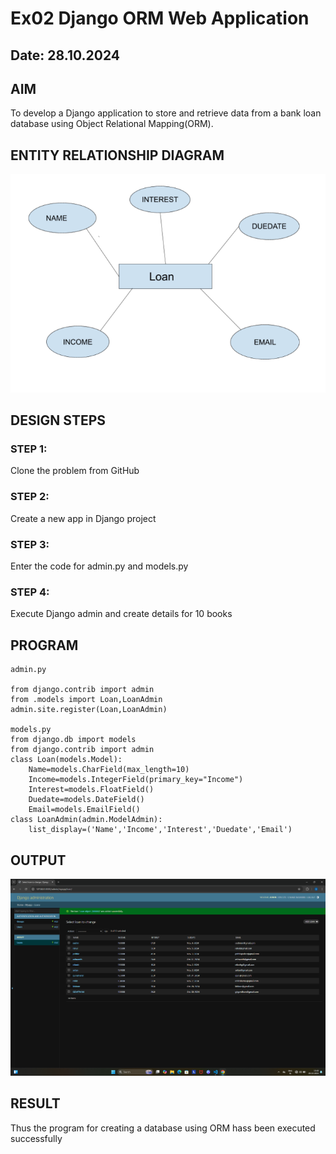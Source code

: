 # Ex02 Django ORM Web Application
## Date: 28.10.2024

## AIM
To develop a Django application to store and retrieve data from a bank loan database using Object Relational Mapping(ORM).

## ENTITY RELATIONSHIP DIAGRAM
![alt text](loans-1.png)

## DESIGN STEPS

### STEP 1:
Clone the problem from GitHub

### STEP 2:
Create a new app in Django project

### STEP 3:
Enter the code for admin.py and models.py

### STEP 4:
Execute Django admin and create details for 10 books

## PROGRAM 
```      
admin.py

from django.contrib import admin
from .models import Loan,LoanAdmin
admin.site.register(Loan,LoanAdmin)

models.py
from django.db import models
from django.contrib import admin
class Loan(models.Model):
	Name=models.CharField(max_length=10)
	Income=models.IntegerField(primary_key="Income")
	Interest=models.FloatField()
	Duedate=models.DateField()
	Email=models.EmailField()
class LoanAdmin(admin.ModelAdmin):
	list_display=('Name','Income','Interest','Duedate','Email')
```

## OUTPUT
![alt text](<Screenshot 2024-10-28 134102-1.png>)


## RESULT
Thus the program for creating a database using ORM hass been executed successfully
